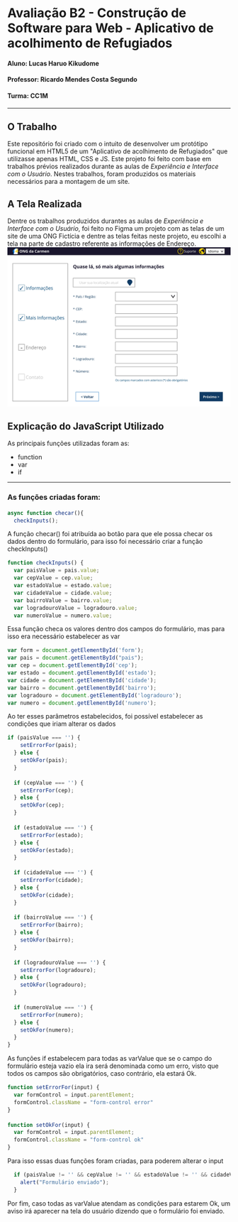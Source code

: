 # Avaliação B2 - Construção de Software para Web - Aplicativo de acolhimento de Refugiados
#### Aluno: Lucas Haruo Kikudome
#### Professor: Ricardo Mendes Costa Segundo
#### Turma: CC1M
---
## O Trabalho
Este repositório foi criado com o intuito de desenvolver um protótipo funcional em HTML5 de um "Aplicativo de acolhimento de Refugiados" que utilizasse apenas HTML, CSS e JS. Este projeto foi feito com base em trabalhos prévios realizados durante as aulas de *Experiência e Interface com o Usuário*. Nestes trabalhos, foram produzidos os materiais necessários para a montagem de um site.
## A Tela Realizada
Dentre os trabalhos produzidos durantes as aulas de *Experiência e Interface com o Usuário*, foi feito no Figma um projeto com as telas de um site de uma ONG Fictícia e dentre as telas feitas neste projeto, eu escolhi a tela na parte de cadastro referente as informações de Endereço.
![imagens/Tela Escolhida.jpg](https://github.com/LHaruo/Site-Refugiada/blob/main/imagens/Tela%20Escolhida.jpg)
## Explicação do JavaScript Utilizado
As principais funções utilizadas foram as:
* function
* var
* if
---
### As funções criadas foram:
```js
async function checar(){
  checkInputs();
```
A função checar() foi atribuída ao botão para que ele possa checar os dados dentro do formulário, para isso foi necessário criar a função checkInputs()
```js
function checkInputs() {
  var paisValue = pais.value;
  var cepValue = cep.value;
  var estadoValue = estado.value;
  var cidadeValue = cidade.value;
  var bairroValue = bairro.value;
  var logradouroValue = logradouro.value;
  var numeroValue = numero.value;
```
Essa função checa os valores dentro dos campos do formulário, mas para isso era necessário estabelecer as var
```js
var form = document.getElementById('form');
var pais = document.getElementById("pais");
var cep = document.getElementById('cep');
var estado = document.getElementById('estado');
var cidade = document.getElementById('cidade');
var bairro = document.getElementById('bairro');
var logradouro = document.getElementById('logradouro');
var numero = document.getElementById('numero');
```
Ao ter esses parâmetros estabelecidos, foi possível estabelecer as condições que iriam alterar os dados
```js
if (paisValue === '') {
    setErrorFor(pais);
  } else {
    setOkFor(pais);
  }

  if (cepValue === '') {
    setErrorFor(cep);
  } else {
    setOkFor(cep);
  }

  if (estadoValue === '') {
    setErrorFor(estado);
  } else {
    setOkFor(estado);
  }

  if (cidadeValue === '') {
    setErrorFor(cidade);
  } else {
    setOkFor(cidade);
  }

  if (bairroValue === '') {
    setErrorFor(bairro);
  } else {
    setOkFor(bairro);
  }

  if (logradouroValue === '') {
    setErrorFor(logradouro);
  } else {
    setOkFor(logradouro);
  }

  if (numeroValue === '') {
    setErrorFor(numero);
  } else {
    setOkFor(numero);
  }
}
```
As funções if estabelecem para todas as varValue que se o campo do formulário esteja vazio ela ira será denominada como um erro, visto que todos os campos são obrigatórios, caso contrário, ela estará Ok.
```js
function setErrorFor(input) {
  var formControl = input.parentElement;
  formControl.className = "form-control error"
}

function setOkFor(input) {
  var formControl = input.parentElement;
  formControl.className = "form-control ok"
}
```
Para isso essas duas funções foram criadas, para poderem alterar o input
```js
  if (paisValue != '' && cepValue != '' && estadoValue != '' && cidadeValue != '' && bairroValue != '' && logradouroValue != '' && numeroValue != '') {
    alert("Formulário enviado");
  }
```
Por fim, caso todas as varValue atendam as condições para estarem Ok, um aviso irá aparecer na tela do usuário dizendo que o formulário foi enviado.
